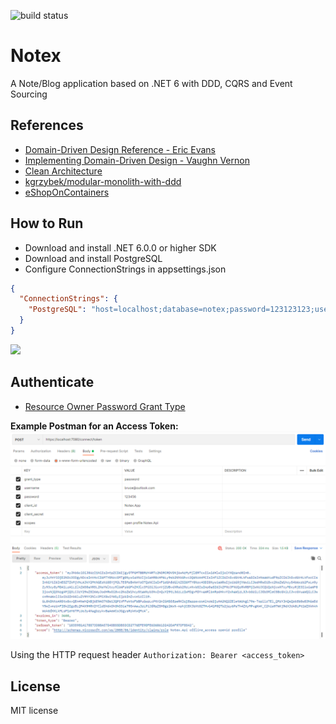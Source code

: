 ![build status](https://github.com/linwenda/SmartNote/actions/workflows/dotnet.yml/badge.svg)

# Notex
A Note/Blog application based on .NET 6 with DDD, CQRS and Event Sourcing

## References

- [Domain-Driven Design Reference - Eric Evans](https://www.domainlanguage.com/ddd/reference/)
- [Implementing Domain-Driven Design - Vaughn Vernon](https://github.com/VaughnVernon/IDDD_Samples)
- [Clean Architecture](https://blog.cleancoder.com/uncle-bob/2012/08/13/the-clean-architecture.html)
- [kgrzybek/modular-monolith-with-ddd](https://github.com/kgrzybek/modular-monolith-with-ddd)
- [eShopOnContainers](https://github.com/dotnet-architecture/eShopOnContainers)

## How to Run

- Download and install .NET 6.0.0 or higher SDK 
- Download and install PostgreSQL
- Configure ConnectionStrings in appsettings.json
```json
{
  "ConnectionStrings": {
    "PostgreSQL": "host=localhost;database=notex;password=123123123;username=test;"
  }
}
```
![](img/api.png)

## Authenticate

- [Resource Owner Password Grant Type](https://www.oauth.com/oauth2-servers/access-tokens/password-grant/)

**Example Postman for an Access Token:**
![](img/authenticate.png)

Using the HTTP request header `Authorization: Bearer <access_token>`

## License

MIT license